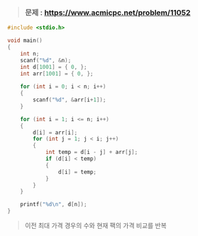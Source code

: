 >### 문제 : https://www.acmicpc.net/problem/11052
````c
#include <stdio.h>

void main()
{
	int n;
	scanf("%d", &n);
	int d[1001] = { 0, };
	int arr[1001] = { 0, };
	
	for (int i = 0; i < n; i++)
	{
		scanf("%d", &arr[i+1]);
	}

	for (int i = 1; i <= n; i++)
	{
		d[i] = arr[i];
		for (int j = 1; j < i; j++)
		{
			int temp = d[i - j] + arr[j];
			if (d[i] < temp)
			{
				d[i] = temp;
			}
		}
	}

	printf("%d\n", d[n]);
}
````
>이전 최대 가격 경우의 수와 현재 팩의 가격 비교를 반복
